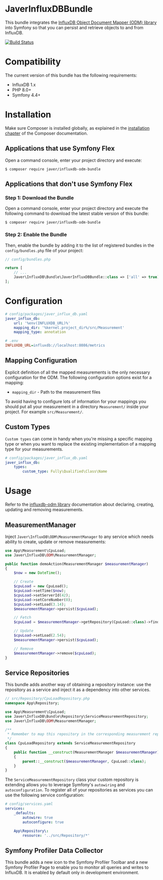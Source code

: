 JaverInfluxDBBundle
===================

This bundle integrates the [InfluxDB Object Document Mapper (ODM) library](https://github.com/javer/influxdb-odm)
into Symfony so that you can persist and retrieve objects to and from InfluxDB.

[![Build Status](https://secure.travis-ci.org/javer/JaverInfluxDBBundle.png?branch=master)](http://travis-ci.org/javer/JaverInfluxDBBundle)

Compatibility
=============

The current version of this bundle has the following requirements:
* InfluxDB 1.x
* PHP 8.0+
* Symfony 4.4+

Installation
============

Make sure Composer is installed globally, as explained in the
[installation chapter](https://getcomposer.org/doc/00-intro.md)
of the Composer documentation.

Applications that use Symfony Flex
----------------------------------

Open a command console, enter your project directory and execute:

```console
$ composer require javer/influxdb-odm-bundle
```

Applications that don't use Symfony Flex
----------------------------------------

### Step 1: Download the Bundle

Open a command console, enter your project directory and execute the
following command to download the latest stable version of this bundle:

```console
$ composer require javer/influxdb-odm-bundle
```

### Step 2: Enable the Bundle

Then, enable the bundle by adding it to the list of registered bundles
in the `config/bundles.php` file of your project:

```php
// config/bundles.php

return [
    // ...
    Javer\InfluxDB\Bundle\JaverInfluxDBBundle::class => ['all' => true],
];
```

Configuration
=============

```yaml
# config/packages/javer_influx_db.yaml
javer_influx_db:
    url: '%env(INFLUXDB_URL)%'
    mapping_dir: '%kernel.project_dir%/src/Measurement'
    mapping_type: annotation
```

```ini
# .env
INFLUXDB_URL=influxdb://localhost:8086/metrics
```

Mapping Configuration
---------------------

Explicit definition of all the mapped measurements is the only necessary configuration for the ODM. 
The following configuration options exist for a mapping:
* `mapping_dir` - Path to the measurement files

To avoid having to configure lots of information for your mappings you should put all your measurement
in a directory ``Measurement/`` inside your project. For example ``src/Measurement/``.

Custom Types
------------

`Custom types` can come in handy when you're missing a specific mapping type or when you want to replace
the existing implementation of a mapping type for your measurements.

```yaml
# config/packages/javer_influx_db.yaml
javer_influx_db:
    types:
        custom_type: Fully\Qualified\Class\Name
```

Usage
=====

Refer to the [influxdb-odm library](https://github.com/javer/influxdb-odm) documentation
about declaring, creating, updating and removing measurements.

MeasurementManager
------------------

Inject `Javer\InfluxDB\ODM\MeasurementManager` to any service which needs ability to create,
update or remove measurements:

```php
use App\Measurement\CpuLoad;
use Javer\InfluxDB\ODM\MeasurementManager;

public function demoAction(MeasurementManager $measurementManager)
{
    $now = new DateTime();

    // Create
    $cpuLoad = new CpuLoad();
    $cpuLoad->setTime($now);
    $cpuLoad->setServerId(42);
    $cpuLoad->setCoreNumber(0);
    $cpuLoad->setLoad(3.14);
    $measurementManager->persist($cpuLoad);

    // Fetch
    $cpuLoad = $measurementManager->getRepository(CpuLoad::class)->find($now);

    // Update
    $cpuLoad->setLoad(2.54);
    $measurementManager->persist($cpuLoad);

    // Remove
    $measurementManager->remove($cpuLoad);
}
```

Service Repositories
--------------------

This bundle adds another way of obtaining a repository instance:
use the repository as a service and inject it as a dependency into other services.

```php
// src/Repository/CpuLoadRepository.php
namespace App\Repository;

use App\Measurement\CpuLoad;
use Javer\InfluxDB\Bundle\Repository\ServiceMeasurementRepository;
use Javer\InfluxDB\ODM\MeasurementManager;

/**
 * Remember to map this repository in the corresponding measurement repositoryClass.
 */
class CpuLoadRepository extends ServiceMeasurementRepository
{
    public function __construct(MeasurementManager $measurementManager)
    {
        parent::__construct($measurementManager, CpuLoad::class);
    }
}
```

The `ServiceMeasurementRepository` class your custom repository is extending allows you to
leverage Symfony's `autowiring` and `autoconfiguration`. To register all of your
repositories as services you can use the following service configuration:

```yaml
# config/services.yaml
services:
    _defaults:
        autowire: true
        autoconfigure: true

    App\Repository\:
        resource: '../src/Repository/*'
```

Symfony Profiler Data Collector
-------------------------------

This bundle adds a new icon to the Symfony Profiler Toolbar and a new Symfony Profiler Page to enable you to monitor
all queries and writes to InfluxDB. It is enabled by default only in development environment.
